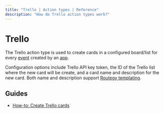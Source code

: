 ```yaml
---
title: "Trello | Action types | Reference"
description: "How do Trello action types work?"
---
```


# Trello

The Trello action type is used to create cards in a configured board/list for every [event](/reference/events/) created by an [app](/reference/apps/).


Configuration options include Trello API key token, the ID of the Trello list where the new card will be create, and a card name and description for the new card. Both name and description support [Routegy templating](/reference/templating).

## Guides

* [How-to: Create Trello cards](/how-to/create-trello-cards/)
